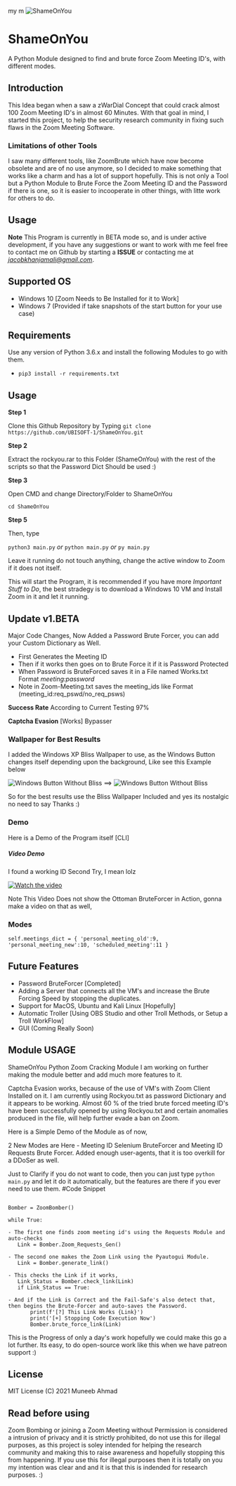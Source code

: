 my m
![ShameOnYou](./giffy.gif)
#  ShameOnYou
A Python Module designed to find and brute force Zoom Meeting ID's, with different modes.

## Introduction
 This Idea began when a saw a zWarDial Concept that could crack almost 100 Zoom Meeting ID's in almost 60 Minutes. With that goal in mind, I started this project, to help the security research community in fixing such flaws in the Zoom Meeting Software.

### Limitations of other Tools

I saw many different tools, like ZoomBrute which have now become obsolete and are of no use anymore, so I decided to make something that works like a charm and has a lot of support hopefully. This is not only a Tool but a Python Module to Brute Force the Zoom Meeting ID and the Password if there is one, so it is easier to incooperate in other things, with litte work for others to do.

## Usage

**Note**
This Program is currently in BETA mode so, and is under active development, if you have any suggestions or want to work with me feel free to contact me on Github by starting a **ISSUE** or contacting me at *jacobkhanjamali@gmail.com*. 

## Supported OS

- Windows 10 [Zoom Needs to Be Installed for it to Work]
- Windows 7 (Provided if take snapshots of the start button for your use case)

## Requirements

Use any version of Python 3.6.x and install the following Modules to go with them.

- `pip3 install -r requirements.txt`

## Usage

**Step 1**

Clone this Github Repository by Typing
`git clone https://github.com/UBISOFT-1/ShameOnYou.git`

**Step 2**

Extract the rockyou.rar to this Folder (ShameOnYou) with the rest of the scripts so that the Password Dict Should be used :)

**Step 3**

Open CMD and change Directory/Folder to ShameOnYou

`cd ShameOnYou`

**Step 5**

Then, type

`python3 main.py` *or* `python main.py` *or* `py main.py`

Leave it running do not touch anything, change the active window to Zoom if it does not itself.

This will start the Program, it is recommended if you have more *Important Stuff to Do*, the best stradegy is to download a Windows 10 VM and Install Zoom in it and let it running. 

## Update v1.BETA

Major Code Changes, Now Added a Password Brute Forcer, you can add your Custom Dictionary as Well.
- First Generates the Meeting ID
- Then if it works then goes on to Brute Force it if it is Password Protected
- When Password is BruteForced saves it in a File named Works.txt Format *meeting:password*
- Note in Zoom-Meeting.txt saves the meeting_ids like Format (meeting_id:req_pswd/no_req_psws)

**Success Rate** According to Current Testing 97%

**Captcha Evasion** [Works] Bypasser


### Wallpaper for Best Results

I added the Windows XP Bliss Wallpaper to use, as the Windows Button changes itself depending upon the background, Like see this Example below

![Windows Button Without Bliss](Windows_Button.PNG) ==> ![Windows Button Without Bliss](Windows_Button_2.PNG)

So for the best results use the Bliss Wallpaper Included and yes its nostalgic no need to say Thanks :)

### Demo

Here is a Demo of the Program itself [CLI]

##### Video Demo

I found a working ID Second Try, I mean lolz

[![Watch the video](https://img.youtube.com/vi/rJTbF7gdH7g/maxresdefault.jpg)](https://youtu.be/rJTbF7gdH7g)

Note This Video Does not show the Ottoman BruteForcer in Action, gonna make a video on that as well,

### Modes
`
self.meetings_dict = {
            'personal_meeting_old':9,
            'personal_meeting_new':10,
            'scheduled_meeting':11
        }
`

## Future Features
- Password BruteForcer [Completed]
- Adding a Server that connects all the VM's and increase the Brute Forcing Speed by stopping the duplicates.
- Support for MacOS, Ubuntu and Kali Linux [Hopefully]
- Automatic Troller [Using OBS Studio and other Troll Methods, or Setup a Troll WorkFlow]
- GUI (Coming Really Soon)

## Module USAGE

ShameOnYou Python Zoom Cracking Module
I am working on further making the module better and add much more features to it.

Captcha Evasion works, because of the use of VM's with Zoom Client Installed on it. I am currently using Rockyou.txt as password Dictionary and it appears to be working. Almost 60 % of the tried brute forced meeting ID's have been successfully opened by using Rockyou.txt and certain anomalies produced in the file, will help further evade a ban on Zoom.



Here is a Simple Demo of the Module as of now, 

2 New Modes are Here - Meeting ID Selenium BruteForcer and Meeting ID Requests Brute Forcer.  Added enough user-agents, that it is too overkill for a DDoSer as well.

Just to Clarify if you do not want to code, then you can just type `python main.py` and let it do it automatically, but the features are there if you ever need to use them.
#Code Snippet

````

Bomber = ZoomBomber()

while True:

- The first one finds zoom meeting id's using the Requests Module and auto-checks
   Link = Bomber.Zoom_Requests_Gen()

- The second one makes the Zoom Link using the Pyautogui Module.
   Link = Bomber.generate_link()

- This checks the Link if it works,
   Link_Status = Bomber.check_link(Link)
   if Link_Status == True:

- And if the Link is Correct and the Fail-Safe's also detect that, then begins the Brute-Forcer and auto-saves the Password.
       print(f'[?] This Link Works {Link}')
       print('[+] Stopping Code Execution Now')
       Bomber.brute_force_link(Link)

````

This is the Progress of only a day's work hopefully we could make this go a lot further. Its easy, to do open-source work like this when we have patreon support :) 




## License

MIT License (C) 2021 Muneeb Ahmad

## Read before using

Zoom Bombing or joining a Zoom Meeting without Permission is considered a intrusion of privacy and it is strictly prohibited, do not use this for illegal purposes,
as this project is soley intended for helping the research community and making this to raise awareness and hopefully stopping this from happening. If you use this for
illegal purposes then it is totally on you my intention was clear and and it is that this is indended for research purposes. :) 
